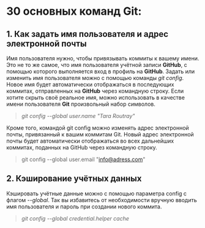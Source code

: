 # 30 основных команд Git:

## 1. Как задать имя пользователя и адрес электронной почты

Имя пользователя нужно, чтобы привязывать коммиты к вашему имени. Это не то же самое, что имя пользователя учётной записи **GitHub**, с помощью которого выполняется вход в профиль на **GitHub**. Задать или изменить имя пользователя можно с помощью команды *git config*. Новое имя будет автоматически отображаться в последующих коммитах, отправленных на **GitHub** через командную строку. Если хотите скрыть своё реальное имя, можно использовать в качестве имени пользователя **Git** произвольный набор символов.

> *git config --global user.name "Tara Routray"*

Кроме того, командой git config можно изменять адрес электронной почты, привязанный к вашим коммитам Git. Новый адрес электронной почты будет автоматически отображаться во всех дальнейших коммитах, поданных на GitHub через командную строку.

> git config --global user.email "info@adress.com"


## 2. Кэширование учётных данных

Кэшировать учётные данные можно с помощью параметра config с флагом *--global*. Так вы избавитесь от необходимости вручную вводить имя пользователя и пароль при создании нового коммита.

> *git config --global credential.helper cache*